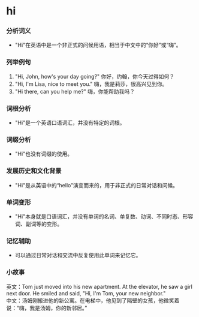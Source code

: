 # hi

### 分析词义

  

*   "Hi"在英语中是一个非正式的问候用语，相当于中文中的“你好”或“嗨”。

  

### 列举例句

  

1.  "Hi, John, how's your day going?" 你好，约翰，你今天过得如何？
2.  "Hi, I'm Lisa, nice to meet you." 嗨，我是莉莎，很高兴见到你。
3.  "Hi there, can you help me?" 嗨，你能帮助我吗？

  

### 词根分析

  

*   "Hi"是一个英语口语词汇，并没有特定的词根。

  

### 词缀分析

  

*   "Hi"也没有词缀的使用。

  

### 发展历史和文化背景

  

*   "Hi"是从英语中的“hello”演变而来的，用于非正式的日常对话和问候。

  

### 单词变形

  

*   "Hi"本身就是口语词汇，并没有单词的名词、单复数、动词、不同时态、形容词、副词等的变形。

  

### 记忆辅助

  

*   可以通过日常对话和交流中反复使用此单词来记忆它。

  

### 小故事

  

英文：Tom just moved into his new apartment. At the elevator, he saw a girl next door. He smiled and said, "Hi, I'm Tom, your new neighbor."  
中文：汤姆刚搬进他的新公寓。在电梯中，他见到了隔壁的女孩，他微笑着说：“嗨，我是汤姆，你的新邻居。”
